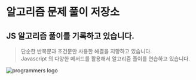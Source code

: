 # 알고리즘 문제 풀이 저장소
## JS 알고리즘 풀이를 기록하고 있습니다.
> 단순한 반복문과 조건문만 사용한 해결을 지향하고 있습니다.<br>
> Javascript 의 다양한 메서드를 활용해서 알고리즘 풀이를 연습하고 있습니다.
<img src="https://user-images.githubusercontent.com/58963027/230446332-fe42ecbf-64b5-48c3-b573-648773cccb79.png" alt="programmers logo"/>
 
